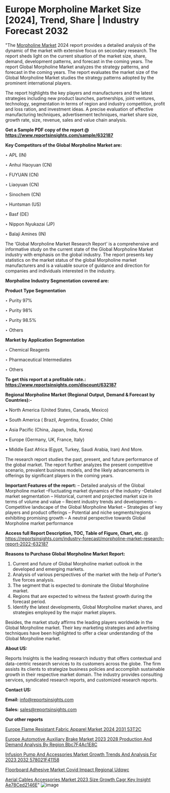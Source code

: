 # Europe Morpholine Market Size [2024], Trend, Share | Industry Forecast 2032

"The <a href=https://www.reportsinsights.com/sample/632187>Morpholine Market</a> 2024 report provides a detailed analysis of the dynamic of the market with extensive focus on secondary research. The report sheds light on the current situation of the market size, share, demand, development patterns, and forecast in the coming years. The report Global Morpholine Market analyzes the strategy patterns, and forecast in the coming years. The report evaluates the market size of the Global Morpholine Market studies the strategy patterns adopted by the prominent international players.

The report highlights the key players and manufacturers and the latest strategies including new product launches, partnerships, joint ventures, technology, segmentation in terms of region and industry competition, profit and loss ration, and investment ideas. A precise evaluation of effective manufacturing techniques, advertisement techniques, market share size, growth rate, size, revenue, sales and value chain analysis.

<strong>Get a Sample PDF copy of the report @ <a href=https://www.reportsinsights.com/sample/632187 style=color:#0000ff;>https://www.reportsinsights.com/sample/632187</a></strong>

<strong>Key Competitors of the Global Morpholine Market are:</strong>

‣ APL (IN)

‣ Anhui Haoyuan (CN)

‣ FUYUAN (CN)

‣ Liaoyuan (CN)

‣ Sinochem (CN)

‣ Huntsman (US)

‣ Basf (DE)

‣ Nippon Nyukazai (JP)

‣ Balaji Amines (IN)

The ‘Global Morpholine Market Research Report’ is a comprehensive and informative study on the current state of the Global Morpholine Market industry with emphasis on the global industry. The report presents key statistics on the market status of the global Morpholine market manufacturers and is a valuable source of guidance and direction for companies and individuals interested in the industry.

<strong>Morpholine Industry Segmentation covered are:</strong>

<strong>Product Type Segmentation</strong>

‣    Purity 97%

‣ Purity 98%

‣ Purity 98.5%

‣ Others

<strong>Market by Application Segmentation</strong>

‣   Chemical Reagents

‣ Pharmaceutical Intermediates

‣ Others

<strong>To get this report at a profitable rate.: <a href=https://www.reportsinsights.com/discount/632187 style=color:#0000ff;>https://www.reportsinsights.com/discount/632187</a></strong>

<strong>Regional Morpholine Market (Regional Output, Demand &amp; Forecast by Countries):-</strong>

• North America (United States, Canada, Mexico)

• South America ( Brazil, Argentina, Ecuador, Chile)

• Asia Pacific (China, Japan, India, Korea)

• Europe (Germany, UK, France, Italy)

• Middle East Africa (Egypt, Turkey, Saudi Arabia, Iran) And More.

The research report studies the past, present, and future performance of the global market. The report further analyzes the present competitive scenario, prevalent business models, and the likely advancements in offerings by significant players in the coming years.

<strong>Important Features of the report:</strong>
– Detailed analysis of the Global Morpholine market
–Fluctuating market dynamics of the industry
–Detailed market segmentation
– Historical, current and projected market size in terms of volume and value
– Recent industry trends and developments
– Competitive landscape of the Global Morpholine Market
– Strategies of key players and product offerings
– Potential and niche segments/regions exhibiting promising growth
– A neutral perspective towards Global Morpholine market performance

<strong>Access full Report Description, TOC, Table of Figure, Chart, etc. </strong>@   <a href=https://reportsinsights.com/industry-forecast/morpholine-market-research-report-2022-632187 style=color:#0000ff;>https://reportsinsights.com/industry-forecast/morpholine-market-research-report-2022-632187</a>

<strong>Reasons to Purchase Global Morpholine Market Report:</strong>
1. Current and future of Global Morpholine market outlook in the developed and emerging markets.
2. Analysis of various perspectives of the market with the help of Porter’s five forces analysis.
3. The segment that is expected to dominate the Global Morpholine market.
4. Regions that are expected to witness the fastest growth during the forecast period.
5. Identify the latest developments, Global Morpholine market shares, and strategies employed by the major market players.

Besides, the market study affirms the leading players worldwide in the Global Morpholine market. Their key marketing strategies and advertising techniques have been highlighted to offer a clear understanding of the Global Morpholine market.

<strong><strong>About US</strong>:</strong>

Reports Insights is the leading research industry that offers contextual and data-centric research services to its customers across the globe. The firm assists its clients to strategize business policies and accomplish sustainable growth in their respective market domain. The industry provides consulting services, syndicated research reports, and customized research reports.

<strong>Contact US:</strong>

<p class=><b>Email:</b> <a href=mailto:info@reportsinsights.com>info@reportsinsights.com</a></p>
<p class=><b>Sales:</b> <a href=mailto:sales@reportsinsights.com>sales@reportsinsights.com</a></p>

<strong>Our other reports</strong>

<a href=https://www.linkedin.com/pulse/europe-flame-resistant-fabric-apparel-market-2024-2031-53t2c/>Europe Flame Resistant Fabric Apparel Market 2024 2031 53T2C</a>

<a href=https://medium.com/@aryawankhede943/europe-automotive-auxiliary-brake-market-2023-2028-production-and-demand-analysis-by-region-bbc7f4ac1e8c>Europe Automotive Auxiliary Brake Market 2023 2028 Production And Demand Analysis By Region Bbc7F4Ac1E8C</a>

<a href=https://medium.com/@jadhaosuchit578/infusion-pump-and-accessories-market-growth-trends-and-analysis-for-2023-2032-578021f41158>Infusion Pump And Accessories Market Growth Trends And Analysis For 2023 2032 578021F41158</a>

<a href=https://www.linkedin.com/pulse/floorboard-adhesive-market-covid-impact-regional-udqwc/>Floorboard Adhesive Market Covid Impact Regional Udqwc</a>

<a href=https://medium.com/@ruchikakadam73/aerial-cables-accessories-market-2023-size-growth-cagr-key-insight-ae78ced2146e>Aerial Cables Accessories Market 2023 Size Growth Cagr Key Insight Ae78Ced2146E</a>"
![image](https://github.com/aakesh123242/RIMarket/assets/158431203/b3d33091-f484-4a31-9142-3b8dc4cc7a21)
